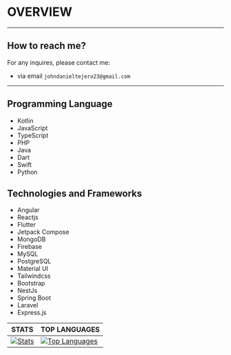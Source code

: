 # OVERVIEW
<hr>

## How to reach me?
For any inquires, please contact me: 
- via email `johndanieltejero23@gmail.com`
<hr>    

## Programming Language 
- Kotlin
- JavaScript
- TypeScript
- PHP
- Java
- Dart
- Swift
- Python

## Technologies and Frameworks
- Angular
- Reactjs
- Flutter
- Jetpack Compose
- MongoDB
- Firebase
- MySQL
- PostgreSQL
- Material UI
- Tailwindcss
- Bootstrap
- NestJs
- Spring Boot
- Laravel
- Express.js
  
| **STATS** | **TOP LANGUAGES**  |
|-----|--------------|
|[![Stats](https://github-readme-stats.vercel.app/api?username=JohnDanielTejero&theme=nord)](https://github.com/JohnDanielTejero/JohnDanielTejero)|[![Top Languages](https://github-readme-stats.vercel.app/api/top-langs/?username=JohnDanielTejero&layout=compact&langs_count=5&theme=radical)](https://github.com/JohnDanielTejero/JohnDanielTejero)|


